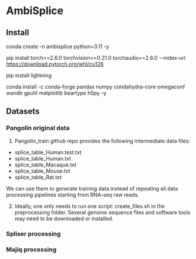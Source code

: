 # AmbiSplice

## Install
conda create -n ambisplice python=3.11 -y

pip install torch==2.6.0 torchvision==0.21.0 torchaudio==2.6.0 --index-url 
https://download.pytorch.org/whl/cu126

pip install lightning

conda install -c conda-forge pandas numpy condahydra-core omegaconf wandb gputil matplotlib beartype h5py -y

## Datasets
### Pangolin original data
1. Pangolin_train github repo provides the following intermediate data files:
- splice_table_Human.test.txt  
- splice_table_Human.txt  
- splice_table_Macaque.txt  
- splice_table_Mouse.txt  
- splice_table_Rat.txt

We can use them to generate training data instead of repeating all data processing pipelines starting from RNA-seq raw reads.

2. Ideally, one only needs to run one script: create_files.sh in the preprocessing folder. Several genome sequence files and software tools may need to be downloaded or installed.

### Spliser processing

### Majiq processing

